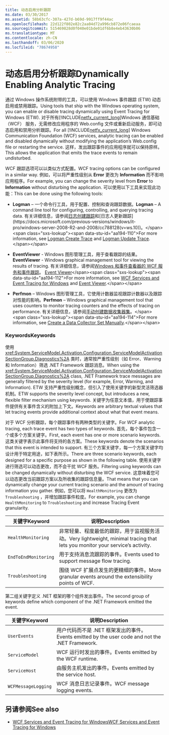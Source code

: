 ```yaml
---
title: 动态启用分析跟踪
ms.date: 03/30/2017
ms.assetid: 58b63cfc-307a-427d-b69d-9917ff9f44ac
ms.openlocfilehash: 22d122f802e82c2aa04d72a996cb872e06fcaeaa
ms.sourcegitcommit: 515469828d0f040e01bde01df6b8e4eb43630b06
ms.translationtype: MT
ms.contentlocale: zh-CN
ms.lasthandoff: 03/06/2020
ms.locfileid: "78674958"
---
```

# <a name="dynamically-enabling-analytic-tracing"></a><span data-ttu-id="aa194-102">动态启用分析跟踪</span><span class="sxs-lookup"><span data-stu-id="aa194-102">Dynamically Enabling Analytic Tracing</span></span>
<span data-ttu-id="aa194-103">通过 Windows 操作系统附带的工具，可以使用 Windows 事件跟踪 (ETW) 动态启用或禁用跟踪。</span><span class="sxs-lookup"><span data-stu-id="aa194-103">Using tools that ship with the Windows operating system, you can enable or disable tracing dynamically using Event Tracing for Windows (ETW).</span></span> <span data-ttu-id="aa194-104">对于所有[!INCLUDE[netfx_current_long](../../../../../includes/netfx-current-long-md.md)]Windows 通信基础 （WCF） 服务，无需修改应用程序的 Web.config 文件或重新启动服务，即可动态启用和禁用分析跟踪。</span><span class="sxs-lookup"><span data-stu-id="aa194-104">For all [!INCLUDE[netfx_current_long](../../../../../includes/netfx-current-long-md.md)] Windows Communication Foundation (WCF) services, analytic tracing can be enabled and disabled dynamically without modifying the application’s Web.config file or restarting the service.</span></span> <span data-ttu-id="aa194-105">这样，发出跟踪事件的应用程序就可以保持原样。</span><span class="sxs-lookup"><span data-stu-id="aa194-105">This allows the application that emits the trace events to remain undisturbed.</span></span>  
  
 <span data-ttu-id="aa194-106">WCF 跟踪选项可以以类似方式配置。</span><span class="sxs-lookup"><span data-stu-id="aa194-106">WCF tracing options can be configured in a similar way.</span></span> <span data-ttu-id="aa194-107">例如，可以将严重性级别从 **Error** 更改为 **Information** 而不影响应用程序。</span><span class="sxs-lookup"><span data-stu-id="aa194-107">For example, you can change the severity level from **Error** to **Information** without disturbing the application.</span></span> <span data-ttu-id="aa194-108">可以使用以下工具来实现此功能：</span><span class="sxs-lookup"><span data-stu-id="aa194-108">This can be done using the following tools:</span></span>  
  
- <span data-ttu-id="aa194-109">**Logman** – 一个命令行工具，用于配置、控制和查询跟踪数据。</span><span class="sxs-lookup"><span data-stu-id="aa194-109">**Logman** – A command line tool for configuring, controlling, and querying tracing data.</span></span> <span data-ttu-id="aa194-110">有关详细信息，请参阅[日志创建跟踪](https://docs.microsoft.com/previous-versions/windows/it-pro/windows-server-2008-R2-and-2008/cc788036(v=ws.10))和[日志人更新跟踪](https://docs.microsoft.com/previous-versions/windows/it-pro/windows-server-2008-R2-and-2008/cc788128(v=ws.10))。</span><span class="sxs-lookup"><span data-stu-id="aa194-110">For more information, see [Logman Create Trace](https://docs.microsoft.com/previous-versions/windows/it-pro/windows-server-2008-R2-and-2008/cc788036(v=ws.10)) and [Logman Update Trace](https://docs.microsoft.com/previous-versions/windows/it-pro/windows-server-2008-R2-and-2008/cc788128(v=ws.10)).</span></span>  
  
- <span data-ttu-id="aa194-111">**EventViewer** - Windows 图形管理工具，用于查看跟踪的结果。</span><span class="sxs-lookup"><span data-stu-id="aa194-111">**EventViewer** - Windows graphical management tool for viewing the results of tracing.</span></span> <span data-ttu-id="aa194-112">有关详细信息，请参阅[Windows 和事件查看器的 WCF 服务和事件跟踪](../../samples/wcf-services-and-event-tracing-for-windows.md)。 [Event Viewer](https://docs.microsoft.com/previous-versions/windows/it-pro/windows-server-2008-R2-and-2008/cc766042(v=ws.11))</span><span class="sxs-lookup"><span data-stu-id="aa194-112">For more information, see [WCF Services and Event Tracing for Windows](../../samples/wcf-services-and-event-tracing-for-windows.md) and [Event Viewer](https://docs.microsoft.com/previous-versions/windows/it-pro/windows-server-2008-R2-and-2008/cc766042(v=ws.11)).</span></span>  
  
- <span data-ttu-id="aa194-113">**Perfmon** – Windows 图形管理工具，它使用计数器监视跟踪计数器以及跟踪对性能的影响。</span><span class="sxs-lookup"><span data-stu-id="aa194-113">**Perfmon** – Windows graphical management tool that uses counters to monitor tracing counters and the effects of tracing on performance.</span></span> <span data-ttu-id="aa194-114">有关详细信息，请参阅[手动创建数据收集器集](https://docs.microsoft.com/previous-versions/windows/it-pro/windows-server-2008-R2-and-2008/cc766404(v=ws.11))。</span><span class="sxs-lookup"><span data-stu-id="aa194-114">For more information, see [Create a Data Collector Set Manually](https://docs.microsoft.com/previous-versions/windows/it-pro/windows-server-2008-R2-and-2008/cc766404(v=ws.11)).</span></span>  
  
### <a name="keywords"></a><span data-ttu-id="aa194-115">Keywords</span><span class="sxs-lookup"><span data-stu-id="aa194-115">Keywords</span></span>  
 <span data-ttu-id="aa194-116">使用 <xref:System.ServiceModel.Activation.Configuration.ServiceModelActivationSectionGroup.Diagnostics%2A> 类时，通常按严重性级别（如 Error、Warning 和 Information）筛选 .NET Framework 跟踪消息。</span><span class="sxs-lookup"><span data-stu-id="aa194-116">When using the <xref:System.ServiceModel.Activation.Configuration.ServiceModelActivationSectionGroup.Diagnostics%2A> class, .NET Framework trace messages are generally filtered by the severity level (for example, Error, Warning, and Information).</span></span> <span data-ttu-id="aa194-117">ETW 支持严重性级别概念，但引入了使用关键字的新型灵活筛选器机制。</span><span class="sxs-lookup"><span data-stu-id="aa194-117">ETW supports the severity level concept, but introduces a new, flexible filter mechanism using keywords.</span></span> <span data-ttu-id="aa194-118">关键字为任意文本值，用于使跟踪事件提供有关事件含义的附加上下文。</span><span class="sxs-lookup"><span data-stu-id="aa194-118">Keywords are arbitrary textual values that let tracing events provide additional context about what that event means.</span></span>  
  
 <span data-ttu-id="aa194-119">对于 WCF 分析跟踪，每个跟踪事件有两种类型的关键字。</span><span class="sxs-lookup"><span data-stu-id="aa194-119">For WCF analytic tracing, each trace event has two types of keywords.</span></span> <span data-ttu-id="aa194-120">首先，每个事件包含一个或多个方案关键字。</span><span class="sxs-lookup"><span data-stu-id="aa194-120">First, each event has one or more scenario keywords.</span></span> <span data-ttu-id="aa194-121">这类关键字表示此事件将支持的各方案。</span><span class="sxs-lookup"><span data-stu-id="aa194-121">These keywords denote the scenarios that this event is intended to support.</span></span> <span data-ttu-id="aa194-122">有三个方案关键字，每一个方案关键字均设计用于特定用途，如下表所示。</span><span class="sxs-lookup"><span data-stu-id="aa194-122">There are three scenario keywords, each designed for a specific purpose as shown in the following table.</span></span> <span data-ttu-id="aa194-123">使用关键字进行筛选可以动态更改，而不会干扰 WCF 服务。</span><span class="sxs-lookup"><span data-stu-id="aa194-123">Filtering using keywords can be changed dynamically without disturbing the WCF service.</span></span> <span data-ttu-id="aa194-124">这意味着您可以动态更改当前跟踪方案以及所收集的跟踪信息量。</span><span class="sxs-lookup"><span data-stu-id="aa194-124">That means that you can dynamically change your current tracing scenario and the amount of tracing information you gather.</span></span> <span data-ttu-id="aa194-125">例如，您可以将 `HealthMonitoring` 更改为 `Troubleshooting` ，并增加跟踪事件粒度。</span><span class="sxs-lookup"><span data-stu-id="aa194-125">For example, you can change `HealthMonitoring` to `Troubleshooting` and increase Tracing Event granularity.</span></span>  
  
|<span data-ttu-id="aa194-126">关键字</span><span class="sxs-lookup"><span data-stu-id="aa194-126">Keyword</span></span>|<span data-ttu-id="aa194-127">说明</span><span class="sxs-lookup"><span data-stu-id="aa194-127">Description</span></span>|  
|-------------|-----------------|  
|`HealthMonitoring`|<span data-ttu-id="aa194-128">非常轻量、程度最低的跟踪，用于监视服务活动。</span><span class="sxs-lookup"><span data-stu-id="aa194-128">Very lightweight, minimal tracing that lets you monitor your service’s activity.</span></span>|  
|`EndToEndMonitoring`|<span data-ttu-id="aa194-129">用于支持消息流跟踪的事件。</span><span class="sxs-lookup"><span data-stu-id="aa194-129">Events used to support message flow tracing.</span></span>|  
|`Troubleshooting`|<span data-ttu-id="aa194-130">围绕 WCF 扩展点发生的更精细的事件。</span><span class="sxs-lookup"><span data-stu-id="aa194-130">More granular events around the extensibility points of WCF.</span></span>|  
  
 <span data-ttu-id="aa194-131">第二组关键字定义 .NET 框架的哪个组件发出事件。</span><span class="sxs-lookup"><span data-stu-id="aa194-131">The second group of keywords define which component of the .NET Framework emitted the event.</span></span>  
  
|<span data-ttu-id="aa194-132">关键字</span><span class="sxs-lookup"><span data-stu-id="aa194-132">Keyword</span></span>|<span data-ttu-id="aa194-133">说明</span><span class="sxs-lookup"><span data-stu-id="aa194-133">Description</span></span>|  
|-------------|-----------------|  
|`UserEvents`|<span data-ttu-id="aa194-134">用户代码而不是 .NET 框架发出的事件。</span><span class="sxs-lookup"><span data-stu-id="aa194-134">Events emitted by the user code and not the .NET Framework.</span></span>|  
|`ServiceModel`|<span data-ttu-id="aa194-135">WCF 运行时发出的事件。</span><span class="sxs-lookup"><span data-stu-id="aa194-135">Events emitted by the WCF runtime.</span></span>|  
|`ServiceHost`|<span data-ttu-id="aa194-136">由服务主机发出的事件。</span><span class="sxs-lookup"><span data-stu-id="aa194-136">Events emitted by the service host.</span></span>|  
|`WCFMessageLogging`|<span data-ttu-id="aa194-137">WCF 消息日志记录事件。</span><span class="sxs-lookup"><span data-stu-id="aa194-137">WCF message logging events.</span></span>|  
  
## <a name="see-also"></a><span data-ttu-id="aa194-138">另请参阅</span><span class="sxs-lookup"><span data-stu-id="aa194-138">See also</span></span>

- [<span data-ttu-id="aa194-139">WCF Services and Event Tracing for Windows</span><span class="sxs-lookup"><span data-stu-id="aa194-139">WCF Services and Event Tracing for Windows</span></span>](../../samples/wcf-services-and-event-tracing-for-windows.md)
